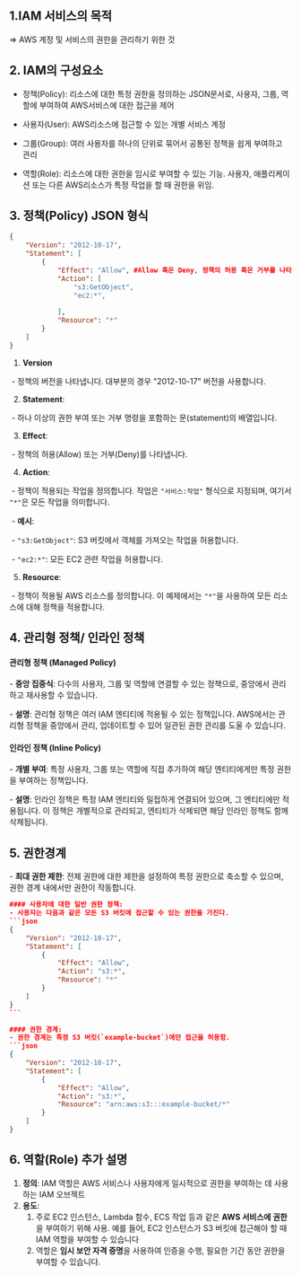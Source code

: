 ## 1.IAM 서비스의 목적

=> AWS 계정 및 서비스의 권한을 관리하기 위한 것



## 2.  IAM의 구성요소

- 정책(Policy): 리소스에 대한 특정 권한을 정의하는 JSON문서로, 사용자, 그룹, 역할에 부여하여 AWS서비스에 대한 접근을 제어

- 사용자(User): AWS리소스에 접근할 수 있는 개별 서비스 계정 

- 그룹(Group): 여러 사용자를 하나의 단위로 묶어서 공통된 정책을 쉽게 부여하고 관리

- 역할(Role): 리소스에 대한 권한을 임시로 부여할 수 있는 기능. 사용자, 애플리케이션 또는 다른 AWS리소스가 특정 작업을 할 때 권한을 위임.

  

## 3. 정책(Policy) JSON 형식



```json
{
    "Version": "2012-10-17",
    "Statement": [
        {
            "Effect": "Allow", #Allow 혹은 Deny, 정책의 허용 혹은 거부를 나타냄
            "Action": [  
                "s3:GetObject",
                "ec2:*",
             
            ],
            "Resource": "*"
        }
    ]
}


```

1. **Version**

​    \- 정책의 버전을 나타냅니다. 대부분의 경우 "2012-10-17" 버전을 사용합니다.

2. **Statement**:

​    \- 하나 이상의 권한 부여 또는 거부 명령을 포함하는 문(statement)의 배열입니다.

3. **Effect**:

​    \- 정책의 허용(Allow) 또는 거부(Deny)를 나타냅니다.

4. **Action**:

​    \- 정책이 적용되는 작업을 정의합니다. 작업은 `"서비스:작업"` 형식으로 지정되며, 여기서 `"*"`은 모든 작업을 의미합니다.

​    \- **예시**:

​      \- `"s3:GetObject"`: S3 버킷에서 객체를 가져오는 작업을 허용합니다.

​      \- `"ec2:*"`: 모든 EC2 관련 작업을 허용합니다.

5. **Resource**:

​    \- 정책이 적용될 AWS 리소스를 정의합니다. 이 예제에서는 `"*"`을 사용하여 모든 리소스에 대해 정책을 적용합니다.



## 4. 관리형 정책/ 인라인 정책

#### 관리형 정책 (Managed Policy)

\- **중앙 집중식**: 다수의 사용자, 그룹 및 역할에 연결할 수 있는 정책으로, 중앙에서 관리하고 재사용할 수 있습니다.

\- **설명**: 관리형 정책은 여러 IAM 엔티티에 적용될 수 있는 정책입니다. AWS에서는 관리형 정책을 중앙에서 관리, 업데이트할 수 있어 일관된 권한 관리를 도울 수 있습니다.



#### 인라인 정책 (Inline Policy)

\- **개별 부여**: 특정 사용자, 그룹 또는 역할에 직접 추가하여 해당 엔티티에게만 특정 권한을 부여하는 정책입니다.

\- **설명**: 인라인 정책은 특정 IAM 엔티티와 밀접하게 연결되어 있으며, 그 엔티티에만 적용됩니다. 이 정책은 개별적으로 관리되고, 엔티티가 삭제되면 해당 인라인 정책도 함께 삭제됩니다.





## 5. 권한경계

\- **최대 권한 제한**: 전체 권한에 대한 제한을 설정하여 특정 권한으로 축소할 수 있으며, 권한 경계 내에서만 권한이 작동합니다.



````json
#### 사용자에 대한 일반 권한 정책:
- 사용자는 다음과 같은 모든 S3 버킷에 접근할 수 있는 권한을 가진다.
```json
{
    "Version": "2012-10-17",
    "Statement": [
        {
            "Effect": "Allow",
            "Action": "s3:*",
            "Resource": "*"
        }
    ]
}
```

#### 권한 경계:
- 권한 경계는 특정 S3 버킷(`example-bucket`)에만 접근을 허용함.
```json
{
    "Version": "2012-10-17",
    "Statement": [
        {
            "Effect": "Allow",
            "Action": "s3:*",
            "Resource": "arn:aws:s3:::example-bucket/*"
        }
    ]
}
````



## 6. 역할(Role) 추가 설명



1. **정의**: IAM 역할은 AWS 서비스나 사용자에게 일시적으로 권한을 부여하는 데 사용하는 IAM 오브젝트
2. **용도**:
   1. 주로 EC2 인스턴스, Lambda 함수, ECS 작업 등과 같은 **AWS 서비스에 권한**을 부여하기 위해 사용. 예를 들어, EC2 인스턴스가 S3 버킷에 접근해야 할 때 IAM 역할을 부여할 수 있습니다
   2. 역할은 **임시 보안 자격 증명**을 사용하여 인증을 수행, 필요한 기간 동안 권한을 부여할 수 있습니다.






